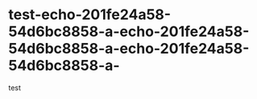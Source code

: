 # test-echo-201fe24a58-54d6bc8858-a-echo-201fe24a58-54d6bc8858-a-echo-201fe24a58-54d6bc8858-a-
test
